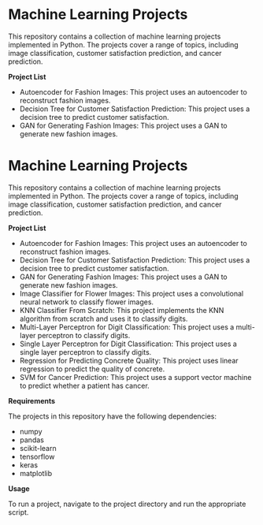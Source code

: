 # **Machine Learning Projects**

This repository contains a collection of machine learning projects implemented in Python. The projects cover a range of topics, including image classification, customer satisfaction prediction, and cancer prediction.

**Project List**

- Autoencoder for Fashion Images: This project uses an autoencoder to reconstruct fashion images.
- Decision Tree for Customer Satisfaction Prediction: This project uses a decision tree to predict customer satisfaction.
- GAN for Generating Fashion Images: This project uses a GAN to generate new fashion images.

# **Machine Learning Projects**

This repository contains a collection of machine learning projects implemented in Python. The projects cover a range of topics, including image classification, customer satisfaction prediction, and cancer prediction.

**Project List**

- Autoencoder for Fashion Images: This project uses an autoencoder to reconstruct fashion images.
- Decision Tree for Customer Satisfaction Prediction: This project uses a decision tree to predict customer satisfaction.
- GAN for Generating Fashion Images: This project uses a GAN to generate new fashion images.
- Image Classifier for Flower Images: This project uses a convolutional neural network to classify flower images.
- KNN Classifier From Scratch: This project implements the KNN algorithm from scratch and uses it to classify digits.
- Multi-Layer Perceptron for Digit Classification: This project uses a multi-layer perceptron to classify digits.
- Single Layer Perceptron for Digit Classification: This project uses a single layer perceptron to classify digits.
- Regression for Predicting Concrete Quality: This project uses linear regression to predict the quality of concrete.
- SVM for Cancer Prediction: This project uses a support vector machine to predict whether a patient has cancer.

**Requirements**

The projects in this repository have the following dependencies:

- numpy
- pandas
- scikit-learn
- tensorflow
- keras
- matplotlib


**Usage**

To run a project, navigate to the project directory and run the appropriate script. 

